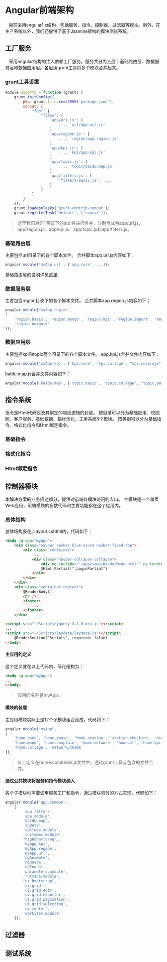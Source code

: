 # Angular前端架构
    目前采用angular1.x结构，包括服务、指令、控制器、过滤器等模块。另外，在生产系统以外，我们还提供了基于Jasmine架构的模块测试系统。
## 工厂服务
    采用angular结构的注入依赖工厂服务，服务共分为三层：基础路由层、数据服务层和数据应用层。各层用grunt工具将多个模块合并起来。
### grunt工具设置
```javascript
module.exports = function (grunt) {
    grunt.initConfig({
        pkg: grunt.file.readJSON('package.json'),
        concat: {
            "foo": {
                "files": {
                    'app/url.js': [
                        ..., 'url/app.url.js'
                    ],
                    'app/region.js': [
                        ..., 'region/app.region.js'
                    ],
                    'app/kpi.js': [
                        ..., 'kpi/app.kpi.js'
                    ],
                    'app/topic.js': [
                        ..., 'topic/baidu.map.js'
                    ],
                    'app/filters.js': [
                        'filters/basic.js', ...
                    ]
                }
            }
        }
    });
    grunt.loadNpmTasks('grunt-contrib-concat');
    grunt.registerTask('default', ['concat']);
```
>这里我们对5个目录下的js文件进行合并，分别合成为app/url.js、app/region.js、app/kpi.js、app/topic.js和app/filters.js。
### 基础路由层
主要包括url目录下的各个脚本文件。
合并脚本app.url.js内容如下：
```javascript
angular.module('myApp.url', ['app.core', ...]);
```
基础路由层的说明详见[这里](https://github.com/WirelessFoshan/LtePlatform/blob/master/AngularUrlFactory.md)
### 数据服务层
主要包含region目录下的各个脚本文件。
合并脚本app.region.js内容如下；
```javascript
angular.module('myApp.region',
[
    'region.basic', 'region.mongo', 'region.kpi', 'region.import', 'region.authorize', 'region.college',
    'region.network'
]);
```
### 数据应用层
主要包括kpi和topic两个目录下的各个脚本文件。
app.kpi.js合并文件内容如下：
```javascript
angular.module('myApp.kpi', ['kpi.core', 'kpi.college', "kpi.coverage", 'kpi.customer', 'kpi.parameter', 'kpi.work']);
```
baidu.map.js合并文件内容如下：
```javascript
angular.module('baidu.map', ['topic.basic', 'topic.college', "topic.parameters", 'topic.dialog']);
```
## 指令系统
指令是Html代码段及其绑定的响应逻辑的封装。
按目录可以分为基础应用、校园网、客户服务、基础数据、指标优化、工单系统6个模块。
按类别可以分为基础指令、格式化指令和Html绑定指令。
### 基础指令
### 格式化指令
### Html绑定指令
## 控制器模块
本解决方案的业务描述部分，提供对前端各模块访问的入口。
主模块是一个单页Web应用，前端模块的多数代码和主要功能都在这个应用内。
### 总体结构
总体结构嵌在_Layout.cshtml内，代码如下：
```html
<body ng-app="myApp">
    <div class="navbar navbar-blue-azure navbar-fixed-top">
        <div class="container">
            ...
            <div class="navbar-collapse collapse">
                <div ng-include="'/appViews/HeaderMenu.html'" ng-controller="header.menu"></div>
                @Html.Partial("_LoginPartial")
            </div>
        </div>
    </div>
    <div class="container content">
        @RenderBody()
        <hr />
        <footer>
            ...
        </footer>
    </div>

<script src="~/Scripts/jquery-3.1.0.min.js"></script>
...
<script src="~/Scripts/laydate/laydate.js"></script>
    @RenderSection("Scripts", required: false)
</body>
```
#### 主应用的定义
这个定义就在以上代码内，简化结构为：
```html
<body ng-app="myApp">
...
</body>
```
>应用的名称是myApp。
#### 模块的装载
主应用模块实际上是12个子模块组合而成，代码如下：
```javascript
angular.module("myApp",
[
    'home.root', 'home.route', 'home.station', 'station.checking', 'station.fixing',
    'home.menu', 'home.complain', 'home.network', 'home.mr', 'home.kpi',
    'home.college', 'network.theme'
]);
```
>以上定义在home.combined.js文件中，通过grunt工具与包含的文件合并。
#### 通过公共模块将服务和指令模块纳入
各个子模块均需要调用服务工厂和指令，通过模块包含的方式实现，代码如下：
```javascript
angular.module('app.common',
    [
        'app.filters',
        'app.module',
        'baidu.map',
        'cgBusy',
        'college.module',
        'customer.module',
        "highcharts-ng",
        'myApp.kpi',
        'myApp.region',
        'myApp.url',
        'ngAnimate',
        'ngRoute',
        'ngTouch',
        'parameters.module',
        'rutrace.module',
        "ui.bootstrap",
        'ui.grid',
        'ui.grid.edit',
        'ui.grid.exporter',
        'ui.grid.pagination',
        'ui.grid.selection',
        'ui.router',
        'workitem.module'
    ]);
```
## 过滤器
## 测试系统
